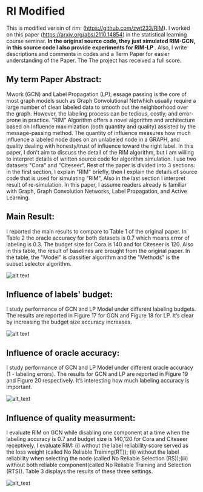 # RI Modified
This is modified verisin of rim: (https://github.com/zwt233/RIM). I worked on this paper (https://arxiv.org/abs/2110.14854) in the statistical learning course seminar. <strong> In the original source code, they just simulated RIM-GCN, in this source code I also provide experiments for RIM-LP </strong>. Also, I write descriptions and comments in codes and a Term Paper for easier understanding of the Paper. The The project has received a full score.


## My term Paper Abstract:

Mwork (GCN) and Label Propagation (LP), essage passing is the core of most graph models such as Graph Convolutional Netwhich usually require a large number of clean labeled data to smooth out the neighborhood over the graph. However, the labeling process can be tedious, costly, and error-prone in practice. "RIM" Algorithm offers a novel algorithm and architecture based on Influence maximization (both quantity and quality) assisted by the message-passing method. The quantity of influence measures how
much influence a labeled node does on an unlabeled node in a GRAPH, and quality dealing with honesty/trust of influence toward the right label. In this paper, I don’t aim to discuss the detail of the RIM algorithm, but I am willing to interpret details of written source code for algorithm simulation. I use two datasets "Cora" and "Citeseer". Rest of the paper is divided into 3 sections: in the first section, I explain "RIM" briefly, then I explain the details of
source code that is used for simulating "RIM", Also in the last section I interpret result of re-simulation. In this paper, I assume readers already is familiar with Graph, Graph Convolution Networks, Label Propagation, and Active Learning.



## Main Result:

I reported the main results to compare to Table 1 of the original paper. In Table 2 the oracle accuracy for both datasets is 0.7 which means error of labeling is 0.3. The budget size for Cora is 140 and for Citeseer is 120. Also in this table, the result of baselines are brought from the original paper. In the table, the "Model" is classifier algorithm and the "Methods" is the subset selector algorithm.

![alt text](https://github.com/AmEskandari/rim-modified/blob/main/main-table.png)


## Influence of labels' budget:

I study performance of GCN and LP Model under different labeling budgets. The results are reported in Figure 17 for GCN and Figure 18 for LP. It’s clear by increasing the budget size accuracy increases.

![alt text](https://github.com/AmEskandari/rim-modified/blob/main/labes_budget_influence.png)

## Influence of oracle accuracy:

I study performance of GCN and LP Model under different oracle accuracy (1 - labeling errors). The results for GCN and LP are reported in Figure 19 and Figure 20 respectively. It’s interesting how much labeling accuracy is important.

![alt_text](https://github.com/AmEskandari/rim-modified/blob/main/oracle_accuracy_influence.png)

## Influence of quality measurment:

I evaluate RIM on GCN while disabling one component at a time when the labeling accuracy is 0.7 and budget size is 140,120 for Cora and Citeseer receptively.
I evaluate RIM: (i) without the label reliability score served as the loss weight (called No Reliable Training(RT)); (ii) without the label reliability when selecting
the node (called No Reliable Selection (RS));(iii) without both reliable component(called No Reliable Training and Selection (RTS)). Table 3 displays the results of these three settings.

![alt_text](https://github.com/AmEskandari/rim-modified/blob/main/component_influence.png)
